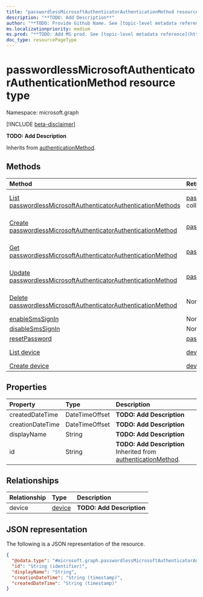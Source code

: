 ```yaml
---
title: "passwordlessMicrosoftAuthenticatorAuthenticationMethod resource type"
description: "**TODO: Add Description**"
author: "**TODO: Provide Github Name. See [topic-level metadata reference](https://msgo.azurewebsites.net/add/document/guidelines/metadata.html#topic-level-metadata)**"
ms.localizationpriority: medium
ms.prod: "**TODO: Add MS prod. See [topic-level metadata reference](https://msgo.azurewebsites.net/add/document/guidelines/metadata.html#topic-level-metadata)**"
doc_type: resourcePageType
---
```


# passwordlessMicrosoftAuthenticatorAuthenticationMethod resource type

Namespace: microsoft.graph

[!INCLUDE [beta-disclaimer](../../includes/beta-disclaimer.md)]

**TODO: Add Description**


Inherits from [authenticationMethod](../resources/authenticationmethod.md).

## Methods
|Method|Return type|Description|
|:---|:---|:---|
|[List passwordlessMicrosoftAuthenticatorAuthenticationMethods](../api/passwordlessmicrosoftauthenticatorauthenticationmethod-list.md)|[passwordlessMicrosoftAuthenticatorAuthenticationMethod](../resources/passwordlessmicrosoftauthenticatorauthenticationmethod.md) collection|Get a list of the [passwordlessMicrosoftAuthenticatorAuthenticationMethod](../resources/passwordlessmicrosoftauthenticatorauthenticationmethod.md) objects and their properties.|
|[Create passwordlessMicrosoftAuthenticatorAuthenticationMethod](../api/passwordlessmicrosoftauthenticatorauthenticationmethod-create.md)|[passwordlessMicrosoftAuthenticatorAuthenticationMethod](../resources/passwordlessmicrosoftauthenticatorauthenticationmethod.md)|Create a new [passwordlessMicrosoftAuthenticatorAuthenticationMethod](../resources/passwordlessmicrosoftauthenticatorauthenticationmethod.md) object.|
|[Get passwordlessMicrosoftAuthenticatorAuthenticationMethod](../api/passwordlessmicrosoftauthenticatorauthenticationmethod-get.md)|[passwordlessMicrosoftAuthenticatorAuthenticationMethod](../resources/passwordlessmicrosoftauthenticatorauthenticationmethod.md)|Read the properties and relationships of a [passwordlessMicrosoftAuthenticatorAuthenticationMethod](../resources/passwordlessmicrosoftauthenticatorauthenticationmethod.md) object.|
|[Update passwordlessMicrosoftAuthenticatorAuthenticationMethod](../api/passwordlessmicrosoftauthenticatorauthenticationmethod-update.md)|[passwordlessMicrosoftAuthenticatorAuthenticationMethod](../resources/passwordlessmicrosoftauthenticatorauthenticationmethod.md)|Update the properties of a [passwordlessMicrosoftAuthenticatorAuthenticationMethod](../resources/passwordlessmicrosoftauthenticatorauthenticationmethod.md) object.|
|[Delete passwordlessMicrosoftAuthenticatorAuthenticationMethod](../api/passwordlessmicrosoftauthenticatorauthenticationmethod-delete.md)|None|Deletes a [passwordlessMicrosoftAuthenticatorAuthenticationMethod](../resources/passwordlessmicrosoftauthenticatorauthenticationmethod.md) object.|
|[enableSmsSignIn](../api/passwordlessmicrosoftauthenticatorauthenticationmethod-enablesmssignin.md)|None|**TODO: Add Description**|
|[disableSmsSignIn](../api/passwordlessmicrosoftauthenticatorauthenticationmethod-disablesmssignin.md)|None|**TODO: Add Description**|
|[resetPassword](../api/passwordlessmicrosoftauthenticatorauthenticationmethod-resetpassword.md)|[passwordResetResponse](../resources/passwordresetresponse.md)|**TODO: Add Description**|
|[List device](../api/passwordlessmicrosoftauthenticatorauthenticationmethod-list-device.md)|[device](../resources/device.md) collection|Get the device resources from the device navigation property.|
|[Create device](../api/passwordlessmicrosoftauthenticatorauthenticationmethod-post-device.md)|[device](../resources/device.md)|Create a new device object.|

## Properties
|Property|Type|Description|
|:---|:---|:---|
|createdDateTime|DateTimeOffset|**TODO: Add Description**|
|creationDateTime|DateTimeOffset|**TODO: Add Description**|
|displayName|String|**TODO: Add Description**|
|id|String|**TODO: Add Description** Inherited from [authenticationMethod](../resources/authenticationmethod.md).|

## Relationships
|Relationship|Type|Description|
|:---|:---|:---|
|device|[device](../resources/device.md)|**TODO: Add Description**|

## JSON representation
The following is a JSON representation of the resource.
<!-- {
  "blockType": "resource",
  "keyProperty": "id",
  "@odata.type": "microsoft.graph.passwordlessMicrosoftAuthenticatorAuthenticationMethod",
  "baseType": "microsoft.strongAuthentication.authenticationMethod",
  "openType": false
}
-->
``` json
{
  "@odata.type": "#microsoft.graph.passwordlessMicrosoftAuthenticatorAuthenticationMethod",
  "id": "String (identifier)",
  "displayName": "String",
  "creationDateTime": "String (timestamp)",
  "createdDateTime": "String (timestamp)"
}
```

